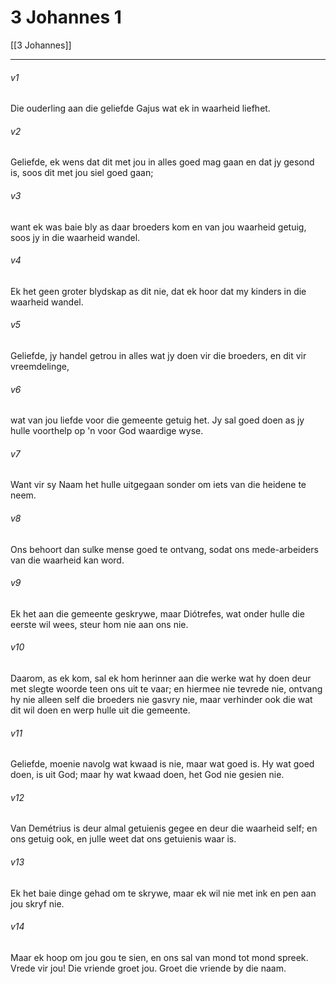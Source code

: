 # 3 Johannes 1

[[3 Johannes]]
***

###### v1
Die ouderling aan die geliefde Gajus wat ek in waarheid liefhet. 
###### v2
Geliefde, ek wens dat dit met jou in alles goed mag gaan en dat jy gesond is, soos dit met jou siel goed gaan; 
###### v3
want ek was baie bly as daar broeders kom en van jou waarheid getuig, soos jy in die waarheid wandel. 
###### v4
Ek het geen groter blydskap as dit nie, dat ek hoor dat my kinders in die waarheid wandel. 
###### v5
Geliefde, jy handel getrou in alles wat jy doen vir die broeders, en dit vir vreemdelinge, 
###### v6
wat van jou liefde voor die gemeente getuig het. Jy sal goed doen as jy hulle voorthelp op 'n voor God waardige wyse. 
###### v7
Want vir sy Naam het hulle uitgegaan sonder om iets van die heidene te neem. 
###### v8
Ons behoort dan sulke mense goed te ontvang, sodat ons mede-arbeiders van die waarheid kan word. 
###### v9
Ek het aan die gemeente geskrywe, maar Diótrefes, wat onder hulle die eerste wil wees, steur hom nie aan ons nie. 
###### v10
Daarom, as ek kom, sal ek hom herinner aan die werke wat hy doen deur met slegte woorde teen ons uit te vaar; en hiermee nie tevrede nie, ontvang hy nie alleen self die broeders nie gasvry nie, maar verhinder ook die wat dit wil doen en werp hulle uit die gemeente. 
###### v11
Geliefde, moenie navolg wat kwaad is nie, maar wat goed is. Hy wat goed doen, is uit God; maar hy wat kwaad doen, het God nie gesien nie. 
###### v12
Van Demétrius is deur almal getuienis gegee en deur die waarheid self; en ons getuig ook, en julle weet dat ons getuienis waar is. 
###### v13
Ek het baie dinge gehad om te skrywe, maar ek wil nie met ink en pen aan jou skryf nie. 
###### v14
Maar ek hoop om jou gou te sien, en ons sal van mond tot mond spreek. Vrede vir jou! Die vriende groet jou. Groet die vriende by die naam. 
